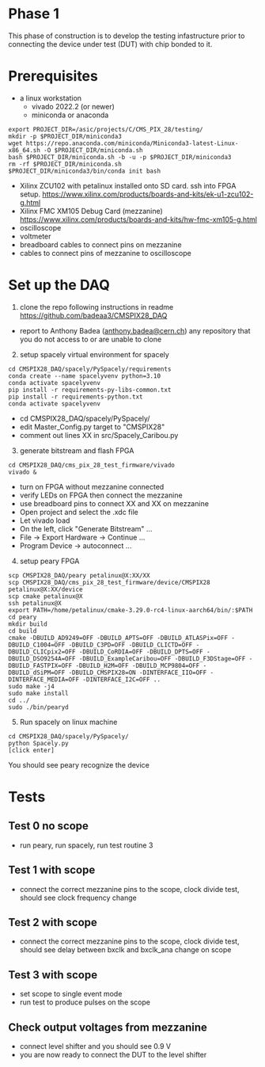 # Phase 1

This phase of construction is to develop the testing infastructure prior to connecting the device under test (DUT) with chip bonded to it.

# Prerequisites
- a linux workstation
  - vivado 2022.2 (or newer)
  - miniconda or anaconda
```
export PROJECT_DIR=/asic/projects/C/CMS_PIX_28/testing/
mkdir -p $PROJECT_DIR/miniconda3
wget https://repo.anaconda.com/miniconda/Miniconda3-latest-Linux-x86_64.sh -O $PROJECT_DIR/miniconda.sh
bash $PROJECT_DIR/miniconda.sh -b -u -p $PROJECT_DIR/miniconda3
rm -rf $PROJECT_DIR/miniconda.sh
$PROJECT_DIR/miniconda3/bin/conda init bash
```
- Xilinx ZCU102 with petalinux installed onto SD card. ssh into FPGA setup. https://www.xilinx.com/products/boards-and-kits/ek-u1-zcu102-g.html
- Xilinx FMC XM105 Debug Card (mezzanine) https://www.xilinx.com/products/boards-and-kits/hw-fmc-xm105-g.html
- oscilloscope
- voltmeter 
- breadboard cables to connect pins on mezzanine
- cables to connect pins of mezzanine to oscilloscope

# Set up the DAQ 
1. clone the repo following instructions in readme https://github.com/badeaa3/CMSPIX28_DAQ
  - report to Anthony Badea (anthony.badea@cern.ch) any repository that you do not access to or are unable to clone

2. setup spacely virtual environment for spacely
```
cd CMSPIX28_DAQ/spacely/PySpacely/requirements
conda create --name spacelyvenv python=3.10
conda activate spacelyvenv
pip install -r requirements-py-libs-common.txt
pip install -r requirements-python.txt
conda activate spacelyvenv
```
- cd CMSPIX28_DAQ/spacely/PySpacely/
- edit Master_Config.py target to "CMSPIX28"
- comment out lines XX in src/Spacely_Caribou.py

3. generate bitstream and flash FPGA
```
cd CMSPIX28_DAQ/cms_pix_28_test_firmware/vivado
vivado &
```
- turn on FPGA without mezzanine connected
- verify LEDs on FPGA then connect the mezzanine
- use breadboard pins to connect XX and XX on mezzanine
- Open project and select the .xdc file
- Let vivado load
- On the left, click "Generate Bitstream" ...
- File -> Export Hardware -> Continue ...
- Program Device -> autoconnect ...

4. setup peary FPGA
```
scp CMSPIX28_DAQ/peary petalinux@X:XX/XX
scp CMSPIX28_DAQ/cms_pix_28_test_firmware/device/CMSPIX28 petalinux@X:XX/device
scp cmake petalinux@X
ssh petalinux@X
export PATH=/home/petalinux/cmake-3.29.0-rc4-linux-aarch64/bin/:$PATH
cd peary
mkdir build
cd build
cmake -DBUILD_AD9249=OFF -DBUILD_APTS=OFF -DBUILD_ATLASPix=OFF -DBUILD_C1004=OFF -DBUILD_C3PD=OFF -DBUILD_CLICTD=OFF -DBUILD_CLICpix2=OFF -DBUILD_CoRDIA=OFF -DBUILD_DPTS=OFF -DBUILD_DSO9254A=OFF -DBUILD_ExampleCaribou=OFF -DBUILD_F3DStage=OFF -DBUILD_FASTPIX=OFF -DBUILD_H2M=OFF -DBUILD_MCP9804=OFF -DBUILD_dSiPM=OFF -DBUILD_CMSPIX28=ON -DINTERFACE_IIO=OFF -DINTERFACE_MEDIA=OFF -DINTERFACE_I2C=OFF ..
sudo make -j4
sudo make install
cd ../
sudo ./bin/pearyd
```

5. Run spacely on linux machine
```
cd CMSPIX28_DAQ/spacely/PySpacely/
python Spacely.py
[click enter]
```
You should see peary recognize the device


# Tests

## Test 0 no scope
- run peary, run spacely, run test routine 3 

## Test 1 with scope
- connect the correct mezzanine pins to the scope, clock divide test, should see clock frequency change

## Test 2 with scope
- connect the correct mezzanine pins to the scope, clock divide test, should see delay between bxclk and bxclk_ana change on scope

## Test 3 with scope
- set scope to single event mode
- run test to produce pulses on the scope

## Check output voltages from mezzanine
- connect level shifter and you should see 0.9 V
- you are now ready to connect the DUT to the level shifter